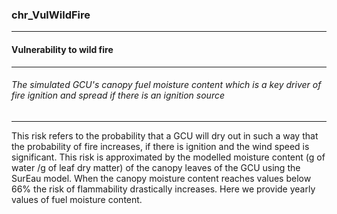 ### chr_VulWildFire



------
#### Vulnerability to wild fire



------
###### The simulated GCU's canopy fuel moisture content which is a key driver of fire ignition and spread if there is an ignition source



------
This risk refers to the probability that a GCU will dry out in such a way that the probability of fire increases, if there is ignition and the wind speed is significant. This risk is approximated by the modelled moisture content (g of water /g of leaf dry matter) of the canopy leaves of the GCU using the SurEau model. When the canopy moisture content reaches values below 66% the risk of flammability drastically increases. Here we provide yearly values of fuel moisture content.